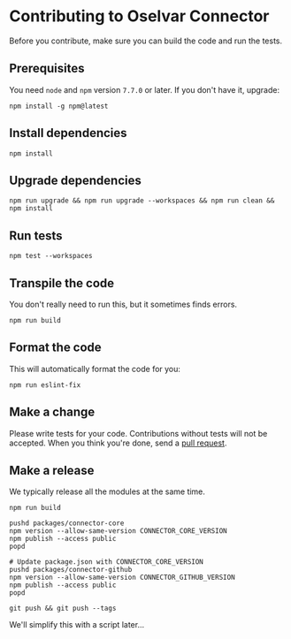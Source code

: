 # Contributing to Oselvar Connector

Before you contribute, make sure you can build the code and run the tests.

## Prerequisites

You need `node` and `npm` version `7.7.0` or later. If you don't have it, upgrade:

    npm install -g npm@latest

## Install dependencies

    npm install

## Upgrade dependencies

    npm run upgrade && npm run upgrade --workspaces && npm run clean && npm install

## Run tests

    npm test --workspaces

## Transpile the code

You don't really need to run this, but it sometimes finds errors.

    npm run build

## Format the code

This will automatically format the code for you:

    npm run eslint-fix

## Make a change

Please write tests for your code. Contributions without tests will not be accepted.
When you think you're done, send a [pull request](https://docs.github.com/en/github/collaborating-with-issues-and-pull-requests/creating-a-pull-request).

## Make a release

We typically release all the modules at the same time.

    npm run build
    
    pushd packages/connector-core
    npm version --allow-same-version CONNECTOR_CORE_VERSION
    npm publish --access public
    popd

    # Update package.json with CONNECTOR_CORE_VERSION
    pushd packages/connector-github
    npm version --allow-same-version CONNECTOR_GITHUB_VERSION
    npm publish --access public
    popd

    git push && git push --tags

We'll simplify this with a script later...